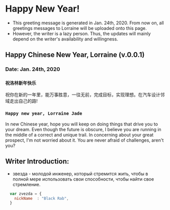 # Happy New Year!
* This greeting message is generated in Jan. 24th, 2020. From now on, all greetings messages to Lorraine will be uploaded onto this page.
* However, the writer is a lazy person. Thus, the updates will mainly depend on the writer's availability and willingness.

## Happy Chinese New Year, Lorraine (v.0.0.1)
### Date: Jan. 24th, 2020
### `祝洛林新年快乐`
祝你在新的一年里，能万事胜意，一往无前，完成目标，实现理想。在汽车设计邻域走出自己的路!
### `Happy new year, Lorraine Jade`
In new Chinese year, hope you will keep on doing things that drive you to your dream. Even though the future is obscure, I believe you are running in the middle of a correct and unique trail. In concerning about your great prospect, I'm not worried about it. You are never afraid of challenges, aren't you?

## Writer Introduction:
* звезда - молодой инженер, который стремится жить, чтобы в полной мере использовать свои способности, чтобы найти свое стремление.
```javascript
  var zvezda = {
    nickName  : "Black Rab",
  }
```

